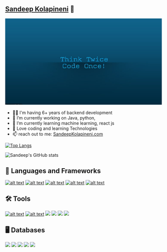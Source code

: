 ## [Sandeep Kolapineni](https://kolapinenisandeep.github.io/kolapinenisandeep/) 👋

![introduction banner](https://github.com/kolapineniSandeep/kolapinenisandeep/blob/main/think-twice-code-once.jpg)



- 👨‍💻 I'm having 6+ years of backend development
- 🔭 I’m currently working on Java, python, 
- 🌱 I’m currently learning machine learning, react js
- 🥰 Love coding and learning Technologies 
- 📫 reach out to me:  [SandeepKolapineni.com](https://kolapinenisandeep.github.io/kolapinenisandeep/) 

[![Top Langs](https://github-readme-stats.vercel.app/api/top-langs/?username=kolapinenisandeep&langs_count=8)](https://github.com/anuraghazra/github-readme-stats)


![Sandeep's GitHub stats](https://github-readme-stats.vercel.app/api?username=kolapinenisandeep&theme=dark&show_icons=true)



##  :rocket: Languages and Frameworks

<a href="https://www.python.org/"> ![alt text](https://img.shields.io/badge/Python-FFD43B?style=for-the-badge&logo=python&logoColor=darkgreen)</a> <a href="https://www.java.com/en/"> ![alt text](https://img.shields.io/badge/Java-ED8B00?style=for-the-badge&logo=java&logoColor=white)</a>
<a href=""> ![alt text]( https://img.shields.io/badge/Spring_Boot-F2F4F9?style=for-the-badge&logo=spring-boot)</a> <a href="https://www.java.com/en/"> ![alt text](https://img.shields.io/badge/Angular-DD0031?style=for-the-badge&logo=angular&logoColor=whit)</a>
<a href=""> ![alt text]( https://img.shields.io/badge/Flask-000000?style=for-the-badge&logo=flask&logoColor=white)</a> 

##  🛠️ Tools
<a href="https://www.linux.org/"> ![alt text](https://img.shields.io/badge/Linux-FCC624?style=for-the-badge&logo=linux&logoColor=black)</a> <a href="https://git-scm.com/"> ![alt text](https://img.shields.io/badge/Git-F05032?style=for-the-badge&logo=git&logoColor=white)</a>
  <img src=" https://img.shields.io/badge/Jenkins-D24939?style=for-the-badge&logo=Jenkins&logoColor=white" />
  <img src="https://img.shields.io/badge/Jira-0052CC?style=for-the-badge&logo=Jira&logoColor=white" />
  <img src="https://img.shields.io/badge/Docker-2CA5E0?style=for-the-badge&logo=docker&logoColor=white" />
  <img src="https://img.shields.io/badge/Postman-FF6C37?style=for-the-badge&logo=Postman&logoColor=white" />


## 🖥️ Databases
<p>
  <img src="https://img.shields.io/badge/MySQL-00000F?style=for-the-badge&logo=mysql&logoColor=white" />
  <img src="https://img.shields.io/badge/PostgreSQL-316192?style=for-the-badge&logo=postgresql&logoColor=white" />
  <img src="https://img.shields.io/badge/MongoDB-4EA94B?style=for-the-badge&logo=mongodb&logoColor=white" />
  <img src="https://img.shields.io/badge/SQLite-07405E?style=for-the-badge&logo=sqlite&logoColor=white" />
   <img src="https://img.shields.io/badge/Oracle-F80000?style=for-the-badge&logo=oracle&logoColor=black" />

</p>

